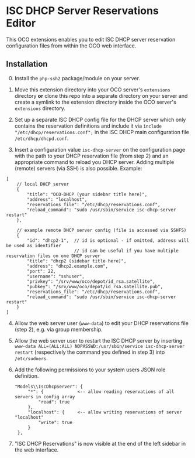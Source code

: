 # ISC DHCP Server Reservations Editor
This OCO extensions enables you to edit ISC DHCP server reservation configuration files from within the OCO web interface.

## Installation
0. Install the `php-ssh2` package/module on your server.

1. Move this extension directory into your OCO server's `extensions` directory **or** clone this repo into a separate directory on your server and create a symlink to the extension directory inside the OCO server's `extensions` directory.

2. Set up a separate ISC DHCP config file for the DHCP server which only contains the reservation definitions and include it via `include "/etc/dhcp/reservations.conf";` in the ISC DHCP main configuration file `/etc/dhcp/dhcpd.conf`.

3. Insert a configuration value `isc-dhcp-server` on the configuration page with the path to your DHCP reservation file (from step 2) and an appropriate command to reload you DHCP server. Adding multiple (remote) servers (via SSH) is also possible. Example:
```
[
	// local DHCP server
	{
		"title": "OCO-DHCP (your sidebar title here)",
		"address": "localhost",
		"reservations_file": "/etc/dhcp/reservations.conf",
		"reload_command": "sudo /usr/sbin/service isc-dhcp-server restart"
	},

	// example remote DHCP server config (file is accessed via SSHFS)
	{
		"id": "dhcp2-1",  // id is optional - if omitted, address will be used as identifier
		                  // id can be useful if you have multiple reservation files on one DHCP server
		"title": "dhcp2 (sidebar title here)",
		"address": "dhcp2.example.com",
		"port": 22,
		"username": "sshuser",
		"privkey": "/srv/www/oco/depot/id_rsa.satellite",
		"pubkey": "/srv/www/oco/depot/id_rsa.satellite.pub",
		"reservations_file": "/etc/dhcp/reservations.conf",
		"reload_command": "sudo /usr/sbin/service isc-dhcp-server restart"
	}
]
```

4. Allow the web server user (`www-data`) to edit your DHCP reservations file (step 2), e.g. via group membership.

5. Allow the web server user to restart the ISC DHCP server by inserting `www-data ALL=(ALL:ALL) NOPASSWD:/usr/sbin/service isc-dhcp-server restart` (respectively the command you defined in step 3) into `/etc/sudoers`.

6. Add the following permissions to your system users JSON role definition.
   ```
   "Models\\IscDhcpServer": {
        "*": {             <-- allow reading reservations of all servers in config array
            "read": true
        },
        "localhost": {     <-- allow writing reservations of server "localhost"
            "write": true
        }
    },
    ```

7. "ISC DHCP Reservations" is now visible at the end of the left sidebar in the web interface.
